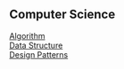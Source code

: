 ## Computer Science  
[Algorithm](Algorithm/README.md)  
[Data Structure](DataStructure/README.md)  
[Design Patterns](DesignPatterns/README.md)  